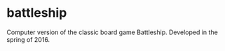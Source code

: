 ﻿# battleship
Computer version of the classic board game Battleship. Developed in the spring of 2016.
